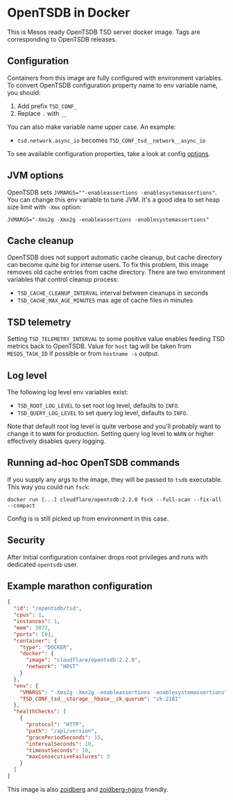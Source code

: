 # OpenTSDB in Docker

This is Mesos ready OpenTSDB TSD server docker image. Tags are corresponding
to OpenTSDB releases.

## Configuration

Containers from this image are fully configured with environment variables.
To convert OpenTSDB configuration property name to env variable name,
you should:

1. Add prefix `TSD_CONF_`
2. Replace `.` with `__`

You can also make variable name upper case. An example:

* `tsd.network.async_io` becomes `TSD_CONF_tsd__network__async_io`

To see available configuration properties, take a look at config
[options](http://opentsdb.net/docs/build/html/user_guide/configuration.html).

## JVM options

OpenTSDB sets `JVMARGS=""-enableassertions -enablesystemassertions"`. You
can change this env variable to tune JVM. It's a good idea to set heap
size limit with `-Xmx` option:

```
JVMARGS="-Xms2g -Xmx2g -enableassertions -enablesystemassertions"
```

## Cache cleanup

OpenTSDB does not support automatic cache cleanup, but cache directory
can become quite big for intense users. To fix this problem, this image
removes old cache entries from cache directory. There are two environment
variables that control cleanup process:

* `TSD_CACHE_CLEANUP_INTERVAL` interval between cleanups in seconds
* `TSD_CACHE_MAX_AGE_MINUTES` max age of cache files in minutes

## TSD telemetry

Setting `TSD_TELEMETRY_INTERVAL` to some positive value enables feeding
TSD metrics back to OpenTSDB. Value for `host` tag will be taken from
`MESOS_TASK_ID` if possible or from `hostname -s` output.

## Log level

The following log level env variables exist:

* `TSD_ROOT_LOG_LEVEL` to set root log level, defaults to `INFO`.
* `TSD_QUERY_LOG_LEVEL` to set query log level, defaults to `INFO`.

Note that default root log level is quite verbose and you'll probably want
to change it to `WARN` for production. Setting query log level to `WARN`
or higher effectively disables query logging.

## Running ad-hoc OpenTSDB commands

If you supply any args to the image, they will be passed to `tsdb` executable.
This way you could run `fsck`:

```
docker run [...] cloudflare/opentsdb:2.2.0 fsck --full-scan --fix-all --compact
```

Config is is still picked up from environment in this case.

## Security

After initial configuration container drops root privileges and runs
with dedicated `opentsdb` user.

## Example marathon configuration

```json
{
  "id": "/opentsdb/tsd",
  "cpus": 1,
  "instances": 1,
  "mem": 3072,
  "ports": [0],
  "container": {
    "type": "DOCKER",
    "docker": {
      "image": "cloudflare/opentsdb:2.2.0",
      "network": "HOST"
    }
  },
  "env": {
    "VMARGS": "-Xms2g -Xmx2g -enableassertions -enablesystemassertions",
    "TSD_CONF_tsd__storage__hbase__zk_quorum": "zk:2181"
  },
  "healthChecks": [
    {
      "protocol": "HTTP",
      "path": "/api/version",
      "gracePeriodSeconds": 15,
      "intervalSeconds": 10,
      "timeoutSeconds": 10,
      "maxConsecutiveFailures": 3
    }
  ]
}
```

This image is also [zoidberg](https://github.com/bobrik/zoidberg) and
[zoidberg-nginx](https://github.com/bobrik/zoidberg-nginx) friendly.

